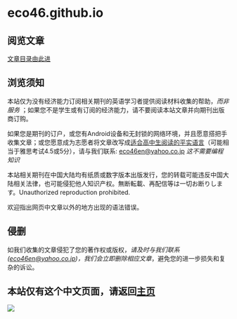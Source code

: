 # eco46.github.io

## 阅览文章

[文章目录由此进](Eco.md)

## 浏览须知

本站仅为没有经济能力订阅相关期刊的英语学习者提供阅读材料收集的帮助，*而非服务* ；如果您不是学生或有订阅的经济能力，请不要阅读本站文章并向期刊出版商订购。

如果您是期刊的订户，或您有Android设备和无封锁的网络环境，并且愿意搭把手收集文章；或您愿意成为志愿者将文章改写成[适合高中生阅读的平实语言](reading.ability.md)（可能相当于雅思考试4.5或5分），请与我们联系: eco46en@yahoo.co.jp _这不需要编程知识_

本站相关期刊在中国大陆均有纸质或数字版本出版发行，您的转载可能违反中国大陆相关法律，也可能侵犯他人知识产权。無断転載、再配信等は一切お断りします。Unauthorized reproduction prohibited.

欢迎指出网页中文章以外的地方出现的语法错误。

## 侵删
如我们收集的文章侵犯了您的著作权或版权，*请及时与我们联系(eco46en@yahoo.co.jp)，我们会立即删除相应文章*，避免您的进一步损失和复杂的诉讼。

## 本站仅有这个中文页面，请返回[主页](index.md)

<img src="https://cdn.jsdelivr.net/gh/chch455/tuchuang/2020/04/25/b94fb501e39b4b44ceadb77ecc02fe04.png">
